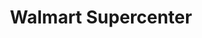 ---
title: "Walmart Supercenter"
url: /oklahoma-city/walmart-supercenter-tinker-diagonal-street/
shop: supermarket
---